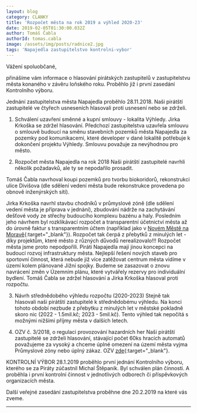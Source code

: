 ```yaml
---
layout: blog
category: CLANKY
title: 'Rozpočet města na rok 2019 a výhled 2020-23'
date: 2019-02-05T01:30:00.032Z
author: Tomáš Čabla
authorId: tomas.cabla
image: /assets/img/posts/radnice2.jpg
tags: 'Napajedla zastupitelstvo kontrolni-vybor'
---
```


Vážení spoluobčané,

přinášíme vám informace o hlasování pirátských zastupitelů v zastupitelstvu města konaného v závěru loňského roku. Proběhlo již i první zasedání Kontrolního výboru. 

Jednání zastupitelstva města Napajedla proběhlo 28.11.2018. Naši pirátští zastupitelé ve čtyřech usneseních hlasovali proti usnesení nebo se zdrželi.
 
1) Schválení uzavření směnné a kupní smlouvy - lokalita Výhledy.
Jirka Krkoška se zdržel hlasování. Předchozí zastupitelstva  uzavřela smlouvu o smlouvě budoucí na směnu stavebních pozemků města Napajedla za pozemky pod komunikacemi, které developer v dané lokalitě potřebuje k dokončení projektu Výhledy. Smlouvu považuje za nevýhodnou pro město.

2) Rozpočet města Napajedla na rok 2018
Naši pirátští zastupitelé navrhli několik požadavků, ale ty se nepodařilo prosadit. 

Tomáš Čabla navrhoval koupi pozemků pro tvorbu biokoridorů, rekonstrukci ulice Divišova (dle sdělení vedení města bude rekonstrukce provedena po obnově inženýrských sítí).

Jirka Krkoška navrhl stavbu chodníků v průmyslové zóně (dle sdělení vedení města je příprava v jednání), zbudování nádrže na zachytávání dešťové vody ze střechy budoucího komplexu bazénu a haly. Posledním jeho návrhem byl rozklikávací rozpočet a transparentní účetnictví města až do úrovně faktur s transparentním účtem (například jako v [Novém Městě na Moravě](http://rozpocet.nmnm.cz/cz/){:target="_blank"}).
 Rozpočet tak čerpá z přebytků z minulých let - díky projektům, které město z různých důvodů nerealizovalo!!! Rozpočet města jsme proto nepodpořili. Piráti Napajedla mají jinou koncepci na budoucí rozvoj infrastruktury města.  Nejlepší řešení nových staveb pro sportovní činnost, která nebude již více zatěžovat centrum města vidíme v území kolem plánované Jižní spojky. Budeme se zasazovat o znovu navrácení změn v Územním plánu, které vytvářely rezervy pro individuální bydlení. 
Tomáš Čabla se zdržel hlasování a Jirka Krkoška hlasoval proti rozpočtu. 
 
3) Návrh střednědobého výhledu rozpočtu (2020-2023)
Stejně tak hlasovali naši pirátští zastupitelé k střednědobému výhledu.  Na konci tohoto období nezbude z přebytku z minulých let v městské pokladně skoro nic (2022 - 1.5mil.kč; 2023 - 5mil.kč). Tento výhled tak nepočítá s možnými nižšími příjmy města v dalších letech.
 
4) OZV č. 3/2018, o regulaci provozování hazardních her
Naši pirátští zastupitelé se zdrželi hlasování, stávající počet 60ks hracích automatů považujeme za vysoký a chceme úplné omezení na území města vyjma Průmyslové zóny nebo úplný zákaz. OZV [zde](http://napajedla.cz/urednideska/1546/OZV%20%C4%8D.3-2018%20o%20regulaci%20provozov%C3%A1n%C3%AD%20hazardn%C3%ADch%20her.pdf){:target="_blank"}.

 
KONTROLNÍ VÝBOR
28.1.2019 proběhlo první jednání Kontrolního výboru, kterého se za Piráty zúčastnil Michal Štěpaník. Byl schválen plán činnosti. A proběhla i první kontrolní činnost v jednotlivých odborech či příspěvkových organizacích města.
 
Další veřejné zasedání zastupitelstva proběhne dne 20.2.2019 na které vás zveme.


---
